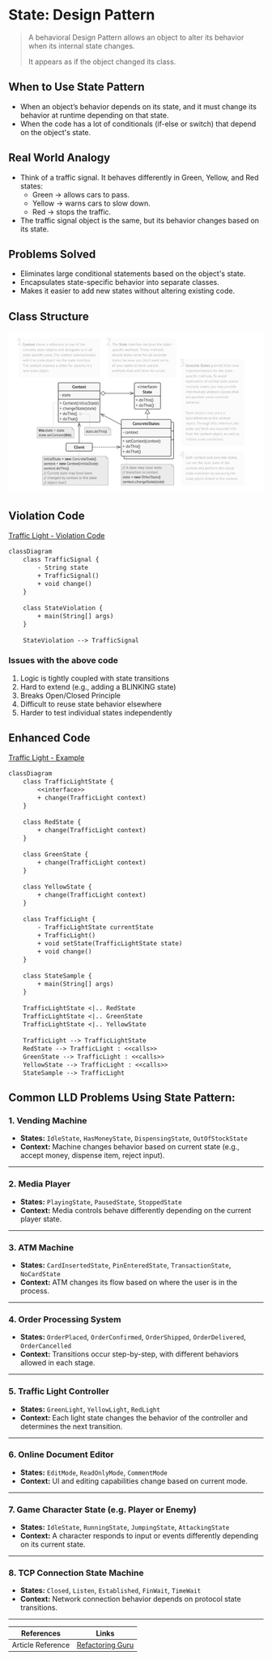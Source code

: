 # State: Design Pattern

> A behavioral Design Pattern allows an object to alter its behavior when its internal state changes. 
> 
> It appears as if the object changed its class.


## When to Use State Pattern

- When an object’s behavior depends on its state, and it must change its behavior at runtime depending on that state. 
- When the code has a lot of conditionals (if-else or switch) that depend on the object's state.

## Real World Analogy

- Think of a traffic signal. It behaves differently in Green, Yellow, and Red states:
  - Green → allows cars to pass. 
  - Yellow → warns cars to slow down. 
  - Red → stops the traffic. 
- The traffic signal object is the same, but its behavior changes based on its state.

## Problems Solved

- Eliminates large conditional statements based on the object's state. 
- Encapsulates state-specific behavior into separate classes.
- Makes it easier to add new states without altering existing code.

## Class Structure

![state-class-structure.png](../../images/structure/state.png)

## Violation Code

[Traffic Light - Violation Code](../../code/designPatterns/state/StateViolation.java)

```mermaid
classDiagram
    class TrafficSignal {
        - String state
        + TrafficSignal()
        + void change()
    }

    class StateViolation {
        + main(String[] args)
    }

    StateViolation --> TrafficSignal

```

### Issues with the above code

1. Logic is tightly coupled with state transitions 
2. Hard to extend (e.g., adding a BLINKING state)
3. Breaks Open/Closed Principle 
4. Difficult to reuse state behavior elsewhere 
5. Harder to test individual states independently

## Enhanced Code

[Traffic Light - Example](../../code/designPatterns/state/StateSample.java)

```mermaid
classDiagram
    class TrafficLightState {
        <<interface>>
        + change(TrafficLight context)
    }

    class RedState {
        + change(TrafficLight context)
    }

    class GreenState {
        + change(TrafficLight context)
    }

    class YellowState {
        + change(TrafficLight context)
    }

    class TrafficLight {
        - TrafficLightState currentState
        + TrafficLight()
        + void setState(TrafficLightState state)
        + void change()
    }

    class StateSample {
        + main(String[] args)
    }

    TrafficLightState <|.. RedState
    TrafficLightState <|.. GreenState
    TrafficLightState <|.. YellowState

    TrafficLight --> TrafficLightState
    RedState --> TrafficLight : <<calls>>
    GreenState --> TrafficLight : <<calls>>
    YellowState --> TrafficLight : <<calls>>
    StateSample --> TrafficLight

```

## Common LLD Problems Using State Pattern:


### 1. Vending Machine
- **States:** `IdleState`, `HasMoneyState`, `DispensingState`, `OutOfStockState`
- **Context:** Machine changes behavior based on current state (e.g., accept money, dispense item, reject input).

---

### 2. Media Player
- **States:** `PlayingState`, `PausedState`, `StoppedState`
- **Context:** Media controls behave differently depending on the current player state.

---

### 3. ATM Machine
- **States:** `CardInsertedState`, `PinEnteredState`, `TransactionState`, `NoCardState`
- **Context:** ATM changes its flow based on where the user is in the process.

---

### 4. Order Processing System
- **States:** `OrderPlaced`, `OrderConfirmed`, `OrderShipped`, `OrderDelivered`, `OrderCancelled`
- **Context:** Transitions occur step-by-step, with different behaviors allowed in each stage.

---

### 5. Traffic Light Controller
- **States:** `GreenLight`, `YellowLight`, `RedLight`
- **Context:** Each light state changes the behavior of the controller and determines the next transition.

---

### 6. Online Document Editor
- **States:** `EditMode`, `ReadOnlyMode`, `CommentMode`
- **Context:** UI and editing capabilities change based on current mode.

---

### 7. Game Character State (e.g. Player or Enemy)
- **States:** `IdleState`, `RunningState`, `JumpingState`, `AttackingState`
- **Context:** A character responds to input or events differently depending on its current state.

---

### 8. TCP Connection State Machine
- **States:** `Closed`, `Listen`, `Established`, `FinWait`, `TimeWait`
- **Context:** Network connection behavior depends on protocol state transitions.

---


| References | Links                                                                       |
|------------|-----------------------------------------------------------------------------|
| Article Reference | [Refactoring Guru](https://refactoring.guru/design-patterns/state) |
